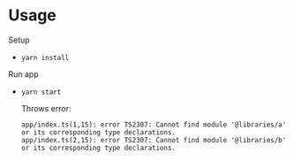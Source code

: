 # Usage

Setup

- `yarn install`

Run app

- `yarn start`

  Throws error:

  ```
  app/index.ts(1,15): error TS2307: Cannot find module '@libraries/a' or its corresponding type declarations.
  app/index.ts(2,15): error TS2307: Cannot find module '@libraries/b' or its corresponding type declarations.
  ```
